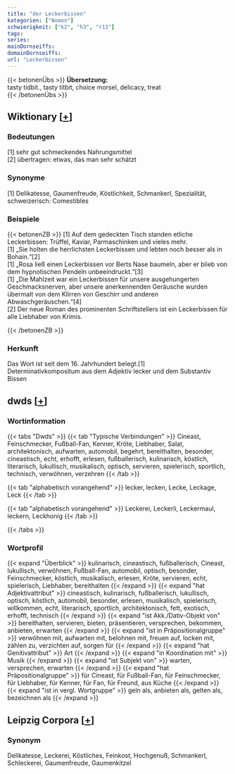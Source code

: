 ```yaml
---
title: "der Leckerbissen"
kategorien: ["Nomen"]
schwierigkeit: ["k2", "h3", "r13"]
tags:
series:
mainDornseiffs:
domainDornseiffs:
url: "Leckerbissen"
---
```


{{< betonenÜbs >}}
**Übersetzung:**  
tasty tidbit., tasty titbit, choice morsel, delicacy, treat  
{{< /betonenÜbs >}}

## Wiktionary [[+](https://de.wiktionary.org/wiki/Leckerbissen)]

### Bedeutungen
[1] sehr gut schmeckendes Nahrungsmittel  
[2] übertragen: etwas, das man sehr schätzt  

### Synonyme
[1] Delikatesse, Gaumenfreude, Köstlichkeit, Schmankerl, Spezialität, schweizerisch: Comestibles  

### Beispiele
{{< betonenZB >}}
[1] Auf dem gedeckten Tisch standen etliche Leckerbissen: Trüffel, Kaviar, Parmaschinken und vieles mehr.  
[1] „Sie holten die herrlichsten Leckerbissen und lebten noch besser als in Bohain.“[2]  
[1] „Rosa ließ einen Leckerbissen vor Berts Nase baumeln, aber er blieb von dem hypnotischen Pendeln unbeeindruckt.“[3]  
[1] „Die Mahlzeit war ein Leckerbissen für unsere ausgehungerten Geschmacksnerven, aber unsere anerkennenden Geräusche wurden übermalt von dem Klirren von Geschirr und anderen Abwaschgeräuschen.“[4]  
[2] Der neue Roman des prominenten Schriftstellers ist ein Leckerbissen für alle Liebhaber von Krimis.  

{{< /betonenZB >}}
### Herkunft
Das Wort ist seit dem 16. Jahrhundert belegt.[1]  
Determinativkompositum aus dem Adjektiv lecker und dem Substantiv Bissen  



## dwds [[+](https://www.dwds.de/wb/Leckerbissen)]

### Wortinformation
{{< tabs "Dwds" >}}
{{< tab "Typische Verbindungen" >}}
Cineast, Feinschmecker, Fußball-Fan, Kenner, Kröte, Liebhaber, Salat, architektonisch, aufwarten, automobil, begehrt, bereithalten, besonder, cineastisch, echt, erhofft, erlesen, fußballerisch, kulinarisch, köstlich, literarisch, lukullisch, musikalisch, optisch, servieren, spielerisch, sportlich, technisch, verwöhnen, verzehren
{{< /tab >}}

{{< tab "alphabetisch vorangehend" >}}
lecker, lecken, Lecke, Leckage, Leck
{{< /tab >}}

{{< tab "alphabetisch vorangehend" >}}
Leckerei, Leckerli, Leckermaul, leckern, Leckhonig
{{< /tab >}}

{{< /tabs >}}

### Wortprofil
{{< expand "Überblick" >}} kulinarisch, cineastisch, fußballerisch, Cineast, lukullisch, verwöhnen, Fußball-Fan, automobil, optisch, besonder, Feinschmecker, köstlich, musikalisch, erlesen, Kröte, servieren, echt, spielerisch, Liebhaber, bereithalten {{< /expand >}}
{{< expand "hat Adjektivattribut" >}} cineastisch, kulinarisch, fußballerisch, lukullisch, optisch, köstlich, automobil, besonder, erlesen, musikalisch, spielerisch, willkommen, echt, literarisch, sportlich, architektonisch, fett, exotisch, erhofft, technisch {{< /expand >}}
{{< expand "ist Akk./Dativ-Objekt von" >}} bereithalten, servieren, bieten, präsentieren, versprechen, bekommen, anbieten, erwarten {{< /expand >}}
{{< expand "ist in Präpositionalgruppe" >}} verwöhnen mit, aufwarten mit, belohnen mit, freuen auf, locken mit, zählen zu, verzichten auf, sorgen für {{< /expand >}}
{{< expand "hat Genitivattribut" >}} Art {{< /expand >}}
{{< expand "in Koordination mit" >}} Musik {{< /expand >}}
{{< expand "ist Subjekt von" >}} warten, versprechen, erwarten {{< /expand >}}
{{< expand "hat Präpositionalgruppe" >}} für Cineast, für Fußball-Fan, für Feinschmecker, für Liebhaber, für Kenner, für Fan, für Freund, aus Küche {{< /expand >}}
{{< expand "ist in vergl. Wortgruppe" >}} geln als, anbieten als, gelten als, bezeichnen als {{< /expand >}}

## Leipzig Corpora [[+](https://corpora.uni-leipzig.de/en/res?word=Leckerbissen&corpusId=deu_newscrawl-public_2018)]


### Synonym
Delikatesse, Leckerei, Köstliches, Feinkost, Hochgenuß, Schmankerl, Schleckerei, Gaumenfreude, Gaumenkitzel

